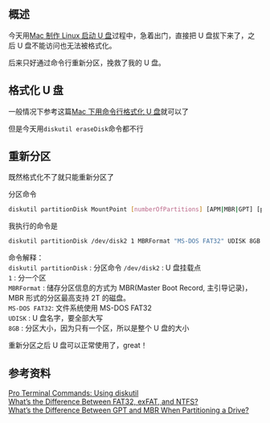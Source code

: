 [//title]: (Mac下用命令行给U盘重新分区)
[//englishtitle]: (mac-partition-udisk)
[//category]: (mac)
[//tags]: (U盘,mac,分区,格式化)
[//createtime]: (20200312)
[//updatetime]: (20200402)

## 概述

今天用[Mac 制作 Linux 启动 U 盘](#)过程中，急着出门，直接把 U 盘拔下来了，之后 U 盘不能访问也无法被格式化。

后来只好通过命令行重新分区，挽救了我的 U 盘。

## 格式化 U 盘

一般情况下参考这篇[Mac 下用命令行格式化 U 盘](https://liushiming.cn/article/format-udisk-on-mac/)就可以了

但是今天用`diskutil eraseDisk`命令都不行

## 重新分区

既然格式化不了就只能重新分区了

分区命令

```bash
diskutil partitionDisk MountPoint [numberOfPartitions] [APM|MBR|GPT] [part1Format part1Name part1Size part2Format part2Name part2Size part3Format part3Name part3Size ...]
```

我执行的命令是

```bash
diskutil partitionDisk /dev/disk2 1 MBRFormat "MS-DOS FAT32" UDISK 8GB
```

命令解释：  
`diskutil partitionDisk` : 分区命令
`/dev/disk2` : U 盘挂载点  
`1` : 分一个区  
`MBRFormat` : 储存分区信息的方式为 MBR(Master Boot Record, 主引导记录)，MBR 形式的分区最高支持 2T 的磁盘。  
`MS-DOS FAT32`: 文件系统使用 MS-DOS FAT32  
`UDISK` : U 盘名字，要全部大写  
`8GB` : 分区大小，因为只有一个区，所以是整个 U 盘的大小

重新分区之后 U 盘可以正常使用了，great！

## 参考资料

[Pro Terminal Commands: Using diskutil](https://www.applegazette.com/mac/pro-terminal-commands-using-diskutil/)  
[What’s the Difference Between FAT32, exFAT, and NTFS?](https://www.howtogeek.com/235596/whats-the-difference-between-fat32-exfat-and-ntfs/)  
[What’s the Difference Between GPT and MBR When Partitioning a Drive?](https://www.howtogeek.com/193669/whats-the-difference-between-gpt-and-mbr-when-partitioning-a-drive/)
